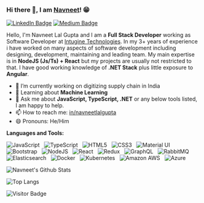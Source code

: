 ### Hi there 👋, I am [Navneet](https://navneetlal.github.io/)! 😁

[![LinkedIn Badge](https://img.shields.io/badge/-navneetlalgupta-blue?style=flat-square&logo=Linkedin&logoColor=white&link=https://www.linkedin.com/in/navneetlalgupta/)](https://www.linkedin.com/in/navneetlalgupta/)
[![Medium Badge](https://img.shields.io/badge/-@navneetlalg-03a57a?style=flat-square&labelColor=000000&logo=Medium&link=https://navneetlalg.medium.com)](https://navneetlalg.medium.com)

<!--
**navneetlal/navneetlal** is a ✨ _special_ ✨ repository because its `README.md` (this file) appears on your GitHub profile.

Here are some ideas to get you started:

- 🔭 I’m currently working on ...
- 🌱 I’m currently learning ...
- 👯 I’m looking to collaborate on ...
- 🤔 I’m looking for help with ...
- 💬 Ask me about ...
- 📫 How to reach me: ...
- 😄 Pronouns: ...
- ⚡ Fun fact: ...
-->

Hello, I'm Navneet Lal Gupta and I am a **Full Stack Developer** working as Software Developer at [Intugine Technologies](). In my 3+ years of experience i have worked on many aspects of software development including designing, development, maintaining and leading team. My main expertise is in **NodeJS (Js/Ts) + React** but my projects are usually not restricted to that. I have good working knowledge of **.NET Stack** plus little exposure to **Angular**.

- 🔭 I’m currently working on digitizing supply chain in India
- 🌱 Learning about **Machine Learning**
- 💬 Ask me about **JavaScript, TypeScript, .NET** or any below tools listed, I am happy to help.
- 📫 How to reach me: [in/navneetlalgupta](https://www.linkedin.com/in/navneetlalgupta/)
- 😄 Pronouns: He/Him

**Languages and Tools:** 

![JavaScript](https://img.shields.io/badge/-JavaScript-black?logo=javascript&style=social)&nbsp;&nbsp;
![TypeScript](https://img.shields.io/badge/-TypeScript-black?logo=typescript&style=social)&nbsp;&nbsp;
![HTML5](https://img.shields.io/badge/-HTML5-black?logo=html5&style=social)&nbsp;&nbsp;
![CSS3](https://img.shields.io/badge/-CSS3-black?logo=css3&style=social)&nbsp;&nbsp;
![Material UI](https://img.shields.io/badge/-Material_UI-black?logo=material-ui&style=social)&nbsp;&nbsp;
![Bootstrap](https://img.shields.io/badge/-Bootstrap-black?logo=bootstrap&style=social)&nbsp;&nbsp;
![NodeJS](https://img.shields.io/badge/-NodeJS-black?logo=node.js&style=social)&nbsp;&nbsp;
![React](https://img.shields.io/badge/-React-black?logo=react&style=social)&nbsp;&nbsp;
![Redux](https://img.shields.io/badge/-Redux-black?logo=redux&style=social)&nbsp;&nbsp;
![GraphQL](https://img.shields.io/badge/-GraphQL-black?logo=graphql&style=social)&nbsp;&nbsp;
![RabbitMQ](https://img.shields.io/badge/-RabbitMQ-black?logo=rabbitmq&style=social)&nbsp;&nbsp;
![Elasticsearch](https://img.shields.io/badge/-Elasticsearch-black?logo=elasticsearch&style=social)&nbsp;&nbsp;
![Docker](https://img.shields.io/badge/-Docker-black?logo=Docker&style=social)&nbsp;&nbsp;
![Kubernetes](https://img.shields.io/badge/-Kubernetes-black?logo=Kubernetes&style=social)&nbsp;&nbsp;
![Amazon AWS](https://img.shields.io/badge/-AWS-black?logo=amazon%20aws&style=social)&nbsp;&nbsp;
![Azure](https://img.shields.io/badge/-Azure-black?logo=microsoft%20azure&style=social)&nbsp;&nbsp;

![Navneet's Github Stats](https://github-readme-stats.vercel.app/api?username=navneetlal&count_private=true&show_icons=true&include_all_commits=true)
<br />

![Top Langs](https://github-readme-stats.vercel.app/api/top-langs/?username=navneetlal&hide=TeX&layout=compact)

![Visitor Badge](https://visitor-badge.laobi.icu/badge?page_id=navneetlal.navneetlal)
